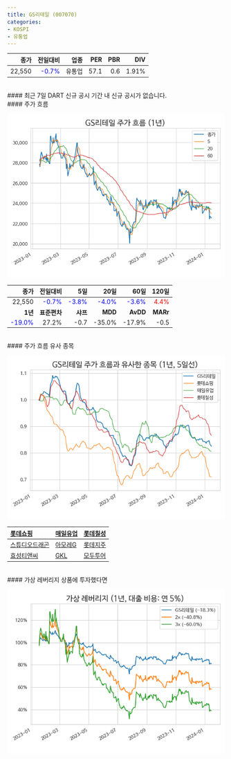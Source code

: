 ```yaml
---
title: GS리테일 (007070)
categories:
- KOSPI
- 유통업
---
```


|**종가**|**전일대비**|**업종**|**PER**|**PBR**|**DIV**|
|-------:|-----------:|-------:|------:|------:|------:|
|22,550|<span style="color: blue">-0.7%</span>|유통업|57.1|0.6|1.91%|

<!-- more -->

<br>
#### 최근 7일 DART 신규 공시<a id="dart"></a>
기간 내 신규 공시가 없습니다.

<br>
#### 주가 흐름<a id="price"></a>

![007070](/assets/images/stock/007070.png)

|**종가**|**전일대비**|**5일**|**20일**|**60일**|**120일**|
|-------:|-----------:|------:|-------:|-------:|--------:|
| 22,550 | <span style="color: blue">-0.7%</span> | <span style="color: blue">-3.8%</span> | <span style="color: blue">-4.0%</span> | <span style="color: blue">-3.6%</span> | <span style="color: red">4.4%</span> |
|**1년**|**표준편차**|**샤프**|**MDD**|**AvDD**|**MARr**|
| <span style="color: blue">-19.0%</span> | 27.2% | -0.7 | -35.0% | -17.9% | -0.5 |

<br>
#### 주가 흐름 유사 종목<a id="corr"></a>

![007070](/assets/images/stock/007070_corr.png)

| [롯데쇼핑](/023530/) | [매일유업](/267980/) | [롯데칠성](/005300/) |
|:---------------------------------------|:---------------------------------------|:---------------------------------------|
| [스튜디오드래곤](/253450/) | [아모레G](/002790/) | [롯데지주](/004990/) |
| [효성티앤씨](/298020/) | [GKL](/114090/) | [모두투어](/080160/) |

<br>
#### 가상 레버리지 상품에 투자했다면<a id="2x"></a>

![007070](/assets/images/stock/007070_2x.png)

[^corr]: 상관계수를 이용하여 분석하였습니다.